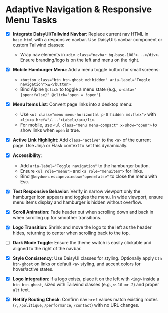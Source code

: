 # Adaptive Navigation & Responsive Menu Tasks

 - [x] **Integrate DaisyUI/Tailwind Navbar**: Replace current nav HTML in `base.html` with a responsive navbar. Use DaisyUI’s navbar component or custom Tailwind classes:
   - Wrap nav elements in `<div class="navbar bg-base-100">...</div>`. Ensure branding/logo is on the left and menu on the right.

 - [x] **Mobile Hamburger Menu**: Add a menu toggle button for small screens:
   - `<button class="btn btn-ghost md:hidden" aria-label="Toggle navigation">☰</button>`
   - Bind Alpine `@click` to toggle a menu state (e.g., `x-data="{open:false}" @click="open = !open"`).

 - [x] **Menu Items List**: Convert page links into a desktop menu:
   - Use `<ul class="menu menu-horizontal p-0 hidden md:flex">` with `<li><a href="/...">Label</a></li>`.
   - For mobile, use `<ul class="menu menu-compact" x-show="open">` to show links when `open` is true.

 - [x] **Active Link Highlight**: Add `class="active"` to the `<a>` of the current page. Use Jinja or Flask context to set this dynamically.

 - [x] **Accessibility**:
   - Add `aria-label="Toggle navigation"` to the hamburger button.
   - Ensure `<ul role="menu">` and `<a role="menuitem">` for links.
   - Bind `@keydown.escape.window="open=false"` to close the menu with Esc.

 - [x] **Test Responsive Behavior**: Verify in narrow viewport only the hamburger icon appears and toggles the menu. In wide viewport, ensure menu items display and hamburger is hidden without overflow.

 - [x] **Scroll Animation**: Fade header out when scrolling down and back in when scrolling up for smoother transitions.

 - [x] **Logo Transition**: Shrink and move the logo to the left as the header hides, returning to center when scrolling back to the top.

 - [ ] **Dark Mode Toggle**: Ensure the theme switch is easily clickable and aligned to the right of the navbar.

 - [x] **Style Consistency**: Use DaisyUI classes for styling. Optionally apply `btn btn-ghost` on links or default `<a>` styling, and accent colors for hover/active states.

 - [x] **Logo Integration**: If a logo exists, place it on the left with `<img>` inside a `btn btn-ghost`, sized with Tailwind classes (e.g., `w-10 mr-2`) and proper `alt` text.

 - [x] **Netlify Routing Check**: Confirm nav `href` values match existing routes (`/`, `/politique`, `/performance`, `/contact`) with no URL changes.

